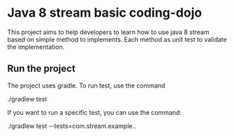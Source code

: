 # Java 8 stream basic coding-dojo

This project aims to help developers to learn how to use java 8 stream based on simple method to implements.
Each method as unit test to validate the implementation.

## Run the project

The project uses gradle.
To run test, use the command

   ./gradlew test

If you want to run a specific test, you can use the command:

   ./gradlew test --tests=com.stream.example.<className>.<methodname>


